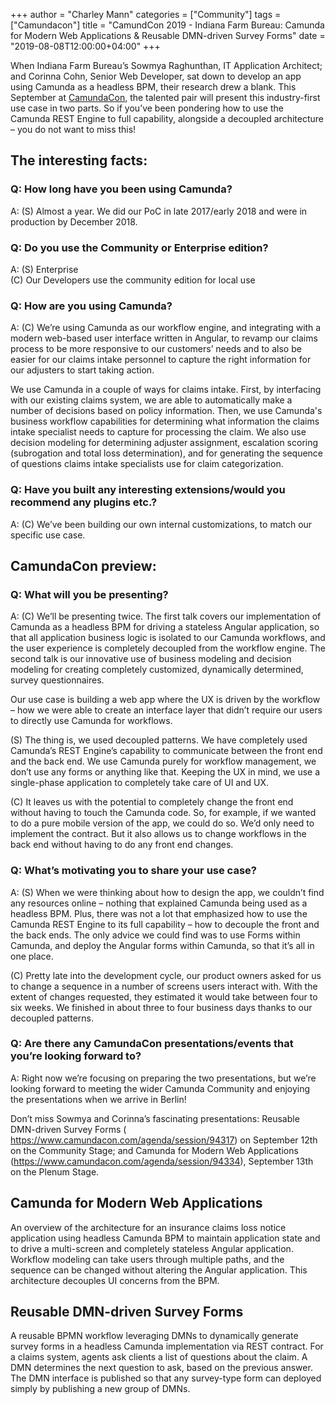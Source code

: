 +++
author = "Charley Mann"
categories = ["Community"]
tags = ["Camundacon"]
title = "CamundCon 2019 - Indiana Farm Bureau: Camunda for Modern Web Applications & Reusable DMN-driven Survey Forms"
date = "2019-08-08T12:00:00+04:00"
+++

When Indiana Farm Bureau’s Sowmya Raghunthan, IT Application Architect; and Corinna Cohn, Senior Web Developer, sat down to develop an app using Camunda as a headless BPM, their research drew a blank. This September at [CamundaCon](https://www.camundacon.com/agenda), the talented pair will present this industry-first use case in two parts. So if you’ve been pondering how to use the Camunda REST Engine to full capability, alongside a decoupled architecture – you do not want to miss this!
<!--more-->

## The interesting facts:

### Q: How long have you been using Camunda?

A: (S) Almost a year. We did our PoC in late 2017/early 2018 and were in production by December 2018.

### Q: Do you use the Community or Enterprise edition?

A: (S) Enterprise<br>
\(C\) Our Developers use the community edition for local use

### Q: How are you using Camunda?

A: \(C\) We’re using Camunda as our workflow engine, and integrating with a modern web-based user interface written in Angular, to revamp our claims process to be more responsive to our customers’ needs and to also be easier for our claims intake personnel to capture the right information for our adjusters to start taking action.

We use Camunda in a couple of ways for claims intake. First, by interfacing with our existing claims system, we are able to automatically make a number of decisions based on policy information. Then, we use Camunda's business workflow capabilities for determining what information the claims intake specialist needs to capture for processing the claim. We also use decision modeling for determining adjuster assignment, escalation scoring (subrogation and total loss determination), and for generating the sequence of questions claims intake specialists use for claim categorization.

### Q: Have you built any interesting extensions/would you recommend any plugins etc.?

A: \(C\) We’ve been building our own internal customizations, to match our specific use case.

## CamundaCon preview:

### Q: What will you be presenting?

A: \(C\) We’ll be presenting twice. The first talk covers our implementation of Camunda as a headless BPM for driving a stateless Angular application, so that all application business logic is isolated to our Camunda workflows, and the user experience is completely decoupled from the workflow engine. The second talk is our innovative use of business modeling and decision modeling for creating completely customized, dynamically determined, survey questionnaires.

Our use case is building a web app where the UX is driven by the workflow – how we were able to create an interface layer that didn’t require our users to directly use Camunda for workflows.

(S) The thing is, we used decoupled patterns. We have completely used Camunda’s REST Engine’s capability to communicate between the front end and the back end. We use Camunda purely for workflow management, we don’t use any forms or anything like that. Keeping the UX in mind, we use a single-phase application to completely take care of UI and UX.

\(C\) It leaves us with the potential to completely change the front end without having to touch the Camunda code. So, for example, if we wanted to do a pure mobile version of the app, we could do so. We’d only need to implement the contract. But it also allows us to change workflows in the back end without having to do any front end changes.

### Q: What’s motivating you to share your use case?

A: (S) When we were thinking about how to design the app, we couldn’t find any resources online – nothing that explained Camunda being used as a headless BPM. Plus, there was not a lot that emphasized how to use the Camunda REST Engine to its full capability – how to decouple the front and the back ends. The only advice we could find was to use Forms within Camunda, and deploy the Angular forms within Camunda, so that it’s all in one place.

\(C\) Pretty late into the development cycle, our product owners asked for us to change a sequence in a number of screens users interact with. With the extent of changes requested, they estimated it would take between four to six weeks. We finished in about three to four business days thanks to our decoupled patterns.

### Q: Are there any CamundaCon presentations/events that you’re looking forward to?

A: Right now we’re focusing on preparing the two presentations, but we’re looking forward to meeting the wider Camunda Community and enjoying the presentations when we arrive in Berlin!

Don’t miss Sowmya and Corinna’s fascinating presentations: Reusable DMN-driven Survey Forms ( https://www.camundacon.com/agenda/session/94317) on September 12th on the Community Stage; and Camunda for Modern Web Applications (https://www.camundacon.com/agenda/session/94334), September 13th on the Plenum Stage.

## Camunda for Modern Web Applications
An overview of the architecture for an insurance claims loss notice application using headless Camunda BPM to maintain application state and to drive a multi-screen and completely stateless Angular application. Workflow modeling can take users through multiple paths, and the sequence can be changed without altering the Angular application. This architecture decouples UI concerns from the BPM.

## Reusable DMN-driven Survey Forms
A reusable BPMN workflow leveraging DMNs to dynamically generate survey forms in a headless Camunda implementation via REST contract. For a claims system, agents ask clients a list of questions about the claim. A DMN determines the next question to ask, based on the previous answer. The DMN interface is published so that any survey-type form can deployed simply by publishing a new group of DMNs.
